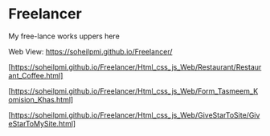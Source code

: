 # Freelancer
My free-lance works uppers here 

Web View:
https://soheilpmi.github.io/Freelancer/

[https://soheilpmi.github.io/Freelancer/Html_css_js_Web/Restaurant/Restaurant_Coffee.html]

[https://soheilpmi.github.io/Freelancer/Html_css_js_Web/Form_Tasmeem_Komision_Khas.html]

[https://soheilpmi.github.io/Freelancer/Html_css_js_Web/GiveStarToSite/GiveStarToMySite.html]



